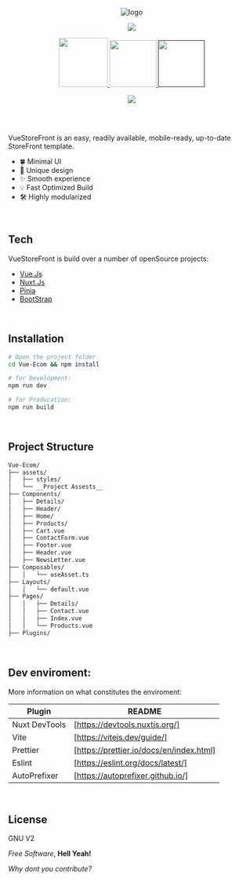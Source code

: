 <p align="center">
  <img src="https://i.imgur.com/GT1oGmn.png" alt="logo">
</p>
<p align="center">
  <img src="https://awesome.re/badge.svg" link="https://awesome.re/badge.svg">
</p>

<p align="center">
  <a href="http://www.wtfpl.net/about/">
    <img src="https://img.shields.io/badge/License-WTFPL-brightgreen.svg?style=flat-square" width="100px">
  </a>
  <a href="https://app.travis-ci.com/rash0/">
      <img src="https://img.shields.io/travis/rash0/vue-ecom/master?style=flat-square" width="95px">
  </a>
   <a href="">
      <img src="https://4.vercel.app/github/issues/rash0/vue-ecom?radius=0" width="95px">
    </a>
</p>

<p align="center">
   <img src="https://i.imgur.com/1AFVEVm.png">
</p>
<br/> <br/>

VueStoreFront is an easy, readily available, mobile-ready, up-to-date StoreFront template.

- 🍀 Minimal UI
- 👑 Unique design
- ✨ Smooth experience
- 💡 Fast Optimized Build
- 🛠️ Highly modularized

<br/>

## Tech

VueStoreFront is build over a number of openSource projects:

- [Vue.Js](https://vuejs.org/)
- [Nuxt.Js](https://nuxt.com/)
- [Pinia](https://pinia.vuejs.org/)
- [BootStrap](https://getbootstrap.com/)

<br />

## Installation

```sh
# Open the project folder
cd Vue-Ecom && npm install

# for Development:
npm run dev

# for Producation:
npm run build
```

<br />

## Project Structure

```bash
Vue-Ecom/
├── assets/
│   ├── styles/
│   └── __Project Assests__
├── Components/
│   ├── Details/
│   ├── Header/
│   ├── Home/
│   ├── Products/
│   ├── Cart.vue
│   ├── ContactForm.vue
│   ├── Footer.vue
│   ├── Header.vue
│   ├── NewsLetter.vue
├── Composables/
│   │   └── useAsset.ts
├── Layouts/
│   │   └── default.vue
├── Pages/
│   │   ├── Details/
│   │   ├── Contact.vue
│   │   ├── Index.vue
│   │   └── Products.vue
├── Plugins/
```

<br />

## Dev enviroment:

More information on what constitutes the enviroment:

| Plugin        | README                                   |
| ------------- | ---------------------------------------- |
| Nuxt DevTools | [https://devtools.nuxtjs.org/]           |
| Vite          | [https://vitejs.dev/guide/]              |
| Prettier      | [https://prettier.io/docs/en/index.html] |
| Eslint        | [https://eslint.org/docs/latest/]        |
| AutoPrefixer  | [https://autoprefixer.github.io/]        |

<br />

## License

GNU V2

_Free Software_, **Hell Yeah!**

_Why dont you contribute?_
